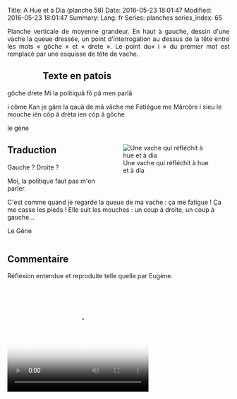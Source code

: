 Title: A Hue et à Dia (planche 58)
Date: 2016-05-23 18:01:47
Modified: 2016-05-23 18:01:47
Summary: 
Lang: fr
Series: planches
series_index: 65

<p style="text-align:justify;">Planche verticale de moyenne
grandeur. En haut à gauche, dessin d'une vache la queue dressée, un
point d'interrogation au dessus de la tête entre les mots « gôche » et
« drete ». Le point du« i » du premier mot est remplacé par une
esquisse de tête de vache.</p>

<figure class="image-block" style="float: left;">
  <img alt="" src="{static}/images/planche_58.png">
  <figcaption style="max-width: 239px"></figcaption>
</figure>

## Texte en patois

gôche drete Mi la politiquâ fô pâ men parlâ

i côme Kan je gâre la qauâ de mâ vâche me Fatiégue me Mârcôre i sieu
le mouche ién côp â drèta ien côp â gôche

le gène

<figure class="image-block" style="float: right; width: 40%;">
  <img alt="Une vache qui réfléchit à hue et à dia" src="{static}/images/planche_58_dessin_haut.png">
  <figcaption style="max-width: 400px">Une vache qui réfléchit à hue et à dia</figcaption>
</figure>


## Traduction

Gauche ?  Droite ?

Moi, la politique faut pas m'en parler.

C'est comme quand je regarde la queue de ma vache : ça me fatigue ! Ça
me casse les pieds ! Elle suit les mouches : un coup à droite, un coup
à gauche…

Le Gène

<div style="display: table; clear: both;"></div>

## Commentaire

Réflexion entendue et reproduite telle quelle par Eugène.

<video width="320" height="240" controls
  poster="{static}/images/thumbnails/video_58-2.jpg">
  <source src="https://d1njpgd0ygatdn.cloudfront.net/video_58-2.mp4" type="video/mp4">
</video>
